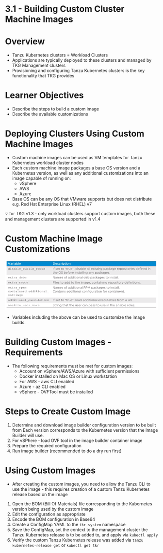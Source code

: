 # 3.1 - Building Custom Cluster Machine Images

# Overview

- Tanzu Kubernetes clusters = Workload Clusters
- Applications are typically deployed to these clusters and managed by TKG Management clusters
- Provisioning and configuring Tanzu Kubernetes clusters is the key functionality that TKG provides

# Learner Objectives

- Describe the steps to build a custom image
- Describe the available customizations

# Deploying Clusters Using Custom Machine Images

- Custom machine images can be used as VM templates for Tanzu Kubernetes workload cluster nodes
- Each custom machine image packages a base OS version and a Kubernetes version, as well as any additional customizations into an image capable of running on:
  - vSphere
  - AWS
  - Azure
- Base OS can be any OS that VMware supports but does not distribute e.g. Red Hat Enterprise Linux (RHEL) v7

<aside>
💡 for TKG v1.3 - only workload clusters support custom images, both these and management clusters are supported in v1.4

</aside>

# Custom Machine Image Customizations

![Untitled](img/machine-image-custom-vars.png)

- Variables including the above can be used to customize the image builds.

# Building Custom Images - Requirements

- The following requirements must be met for custom images:
  - Account on vSphere/AWS/Azure with sufficient permissions
  - Docker installed on Mac OS or Linux workstation
  - For AWS - aws CLI enabled
  - Azure - az CLI enabled
  - vSphere - OVFTool must be installed

# Steps to Create Custom Image

1. Determine and download image builder configuration version to be built from
Each version corresponds to the Kubernetes version that the Image Builder will use.
2. For vSPhere - load OVF tool in the image builder container image
3. Prepare the required configuration
4. Run image builder (recommended to do a dry run first)

# Using Custom Images

- After creating the custom images, you need to allow the Tanzu CLI to use the image - this requires creation of a custom Tanzu Kubernetes release based on the image

1. Open the BOM (Bill Of Materials) file corresponding to the Kubernetes version being used by the custom image
2. Edit the configuration as appropriate
3. Encode the BOM configuration in Base64
4. Create a ConfigMap YAML to the `tkr-system` namespace
5. Save the ConfigMap, set the context to the management cluster the Tanzu Kubernetes release is to be added to, and apply via `kubectl apply`
6. Verify the custom Tanzu Kubernetes release was added via `tanzu kubernetes-release get` or `kubectl get tkr`
